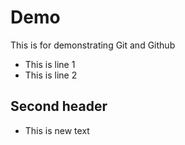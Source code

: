 # Demo

This is for demonstrating Git and Github

- This is line 1
- This is line 2

## Second header

- This is new text